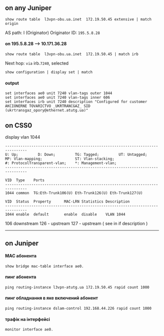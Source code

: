 ## on any Juniper
    show route table  l3vpn-obu.ua.inet  172.19.50.45 extensive | match origin                                 

AS path: I  (Originator)
Originator ID: `195.5.8.28`

#### on 195.5.8.28 --> 10.171.36.28
    show route table  l3vpn-obu.ua.inet  172.19.50.45 | match irb
Next hop: `via` irb.`7240`, selected

    show configuration | display set | match 
#### output
    set interfaces ae0 unit 7240 vlan-tags outer 1044
    set interfaces ae0 unit 7240 vlan-tags inner 606
    set interfaces irb unit 7240 description "Configured for customer AKCIONERNE TOVARICTVO _UKRTRANCGAZ_ SID (ukrtransgaz_opory@ethernet.atutg.ua)"


## on CSS0

<lv-HW-S9312-CSS0>
    display vlan 1044

```    
--------------------------------------------------------------------------------
U: Up;         D: Down;         TG: Tagged;         UT: Untagged;
MP: Vlan-mapping;               ST: Vlan-stacking;
#: ProtocolTransparent-vlan;    *: Management-vlan;
--------------------------------------------------------------------------------

VID  Type    Ports                                                          
--------------------------------------------------------------------------------
1044 common  TG:Eth-Trunk106(U) Eth-Trunk126(U) Eth-Trunk127(U)                 

VID  Status  Property      MAC-LRN Statistics Description      
--------------------------------------------------------------------------------
1044 enable  default       enable  disable    VLAN 1044                         
```

106 downstream
126 - upstream
127 - upstream ( see in if description )


---

## on Juniper

#### MAC абонента
    show bridge mac-table interface ae0.

#### пинг абонента
    ping routing-instance l3vpn-atutg.ua 172.19.50.45 rapid count 1000 

#### пинг обладнання в яке включений абонент
    ping routing-instance dslam-control 192.168.44.226 rapid count 1000

#### трафік на інтерфейсі
    monitor interface ae0.



